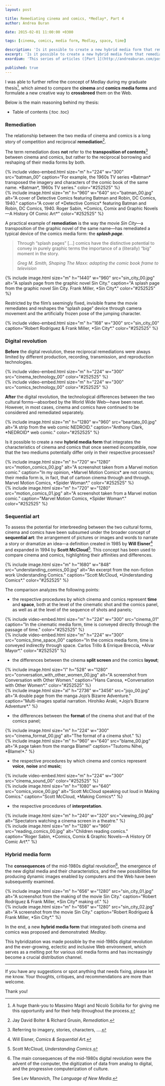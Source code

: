 ```yaml
---
layout: post

title: Remediating cinema and comics, *Medlay*, Part 4
author: Andrea Buran

date: 2015-02-01 11:00:00 +0300

tags: [cinema, comics, media form, Medlay, space, time]

description: 'Is it possible to create a new hybrid media form that remediates the characteristics of cinema and comics that once seemed incompatible?'
excerpt: 'Is it possible to create a new hybrid media form that remediates the characteristics of cinema and comics that once seemed incompatible?'
exordium: 'This series of articles ([Part 1](http://andreaburan.com/post/medlay-introduction.html), [Part 2](http://andreaburan.com/post/medlay-pieces.html), [Part 3](http://andreaburan.com/post/medlay-sequences.html), [Part 4](http://andreaburan.com/post/medlay-research.html)) illustrates *Medlay*, a hybrid media form that combines the strengths of cinema and comics to narrate a story or communicate an idea on the Web.'

published: true
---
```


I was able to further refine the concept of Medlay during my graduate thesis[^thanks], which aimed to compare the **cinema** and **comics media forms** and formulate a new creative way to **crossbreed** them on the Web.

Below is the main reasoning behind my thesis:

+ Table of contents
{:toc .toc}

### Remediation

The relationship between the two media of cinema and comics is a long story of competition and reciprocal **remediation**[^remediation].

The term remediation does **not** refer to the **transposition of contents**[^transposition] between cinema and comics, but rather to the reciprocal borrowing and reshaping of their media forms by both.

<div class="figures">
  {% include video-embed.html
    size="m"
    h="224" w="300"
    src="batman_00"
    caption="For example, the 1960s TV series *Batman* transposed the imagery and characters of the comic book of the same name. *Batman*, 1960s TV series."
    color="#252525"
  %}
</div>

<div class="figures">
  {% include image.html
    size="m"
    h="960" w="640"
    src="batman_00.jpg"
    alt="A cover of Detective Comics featuring Batman and Robin, DC Comics, 1940."
    caption="A cover of *Detective Comics* featuring Batman and Robin, DC Comics, 1940. Roger Sabin, *Comics, Comix and Graphic Novels—A History Of Comic Art*"
    color="#252525"
  %}
</div>

A practical example of **remediation** is the way the movie *Sin City*—a transposition of the graphic novel of the same name—has remediated a typical device of the comics media form: the ***splash page***.

> Through “splash pages” […] comics have the distinctive potential to convey in purely graphic terms the importance of a (literally) “big” moment in the story.
>
> <cite class="source">Greg M. Smith, *Shaping The Maxx: adapting the comic book frame to television*</cite>

<div class="figures">
  {% include image.html
    size="m"
    h="1440" w="960"
    src="sin_city_00.jpg"
    alt="A splash page from the graphic novel Sin City."
    caption="A splash page from the graphic novel Sin City. Frank Miller, *Sin City*."
    color="#252525"
  %}
</div>

Restricted by the <quote>film’s seemingly fixed, invisible frame</quote> the movie remediates and reshapes the “splash page” device through camera movement and the artificially frozen pose of the jumping character.

<div class="figures">
  {% include video-embed.html
    size="m"
    h="168" w="300"
    src="sin_city_00"
    caption="Robert Rodríguez & Frank Miller, *Sin City*."
    color="#252525"
  %}
</div>

### Digital revolution

**Before** the digital revolution, these reciprocal remediations were always limited by different production, recording, transmission, and reproduction technologies.

<div class="figures">
  {% include video-embed.html
    size="m"
    h="224" w="300"
    src="cinema_technology_00"
    color="#252525"
  %}
</div>

<div class="figures">
  {% include video-embed.html
    size="m"
    h="224" w="300"
    src="comics_technology_00"
    color="#252525"
  %}
</div>

**After** the digital revolution, the technological differences between the two cultural forms—absorbed by the World Wide Web—have been reset. However, in most cases, cinema and comics have continued to be considered and remediated separately.

<div class="figures">
  {% include image.html
    size="m"
    h="1280" w="960"
    src="beartato_00.jpg"
    alt="A strip from the web comic NEDROID."
    caption="Anthony Clark, *NEDROID* web comic."
    color="#252525"
  %}
</div>

Is it possible to create a new **hybrid media form** that integrates the characteristics of cinema and comics that once seemed incompatible, now that the two mediums potentially differ only in their respective processes?

<div class="figures">
  {% include image.html
    size="m"
    h="720" w="1280"
    src="motion_comics_00.jpg"
    alt="A screenshot taken from a Marvel motion comic."
    caption="In my opinion, *Marvel Motion Comics* are not comics; their media form is, in fact, that of cartoon cinema through and through. Marvel Motion Comics, *Spider Woman*."
    color="#252525"
  %}
</div>

<div class="figures">
  {% include image.html
    size="m"
    h="720" w="1280"
    src="motion_comics_01.jpg"
    alt="A screenshot taken from a Marvel motion comic."
    caption="Marvel Motion Comics, *Spider Woman*."
    color="#252525"
  %}
</div>

### Sequential art

To assess the potential for interbreeding between the two cultural forms, cinema and comics have been subsumed under the broader concept of **sequential art**: <quote>the arrangement of pictures or images and words to narrate a story or dramatize an idea</quote>—a definition created in 1985 by **Will Eisner**[^source-1] and expanded in 1994 by **Scott McCloud**[^source-2]. This concept has been used to compare cinema and comics, highlighting their affinities and differences.

<div class="figures">
  {% include image.html
    size="m"
    h="1680" w="848"
    src="understanding_comics_00.jpg"
    alt="An excerpt from the non-fiction work Understanding Comics."
    caption="Scott McCloud, *Understanding Comics*."
    color="#252525"
  %}
</div>

The comparison analyzes the following points:

+ the respective procedures by which cinema and comics represent **time** and **space**, both at the level of the cinematic shot and the comics panel, as well as at the level of the sequence of shots and panels;

<div class="figures">
  {% include video-embed.html
    size="m"
    h="224" w="300"
    src="cinema_01"
    caption="In the cinematic media form, time is conveyed directly through the passage of time."
    color="#252525"
  %}
</div>

<div class="figures">
  {% include video-embed.html
    size="m"
    h="224" w="300"
    src="comics_time_space_00"
    caption="In the comics media form, time is conveyed indirectly through space. Carlos Trillo & Enrique Breccia, *Alvar Mayor*."
    color="#252525"
  %}
</div>

+ the differences between the cinema **split screen** and the comics **layout**;

<div class="figures">
  {% include image.html
    size="l"
    h="528" w="1280"
    src="conversation_with_other_women_00.jpg"
    alt="A screenshot from Conversation with Other Women."
    caption="Hans Canosa, *Conversation with Other Women*."
    color="#252525"
  %}
</div>

<div class="figures">
  {% include image.html
    size="xl"
    h="2736" w="3456"
    src="jojo_00.jpg"
    alt="A double page from the manga Jojo’s Bizarre Adventure."
    caption="Multi-images spatial narration. Hirohiko Araki, *Jojo’s Bizarre Adventure*."
  %}
</div>

+ the differences between the **format** of the cinema shot and that of the comics panel;

<div class="figures">
  {% include image.html
    size="m"
    h="224" w="300"
    src="cinema_format_00.jpg"
    alt="The format of a cinema shot."
  %}
</div>

<div class="figures">
  {% include image.html
    size="m"
    h="960" w="640"
    src="blame_00.jpg"
    alt="A page taken from the manga Blame!"
    caption="Tsutomu Nihei, *Blame!*."
  %}
</div>

+ the respective procedures by which cinema and comics represent **voice**, **noise** and **music**;

<div class="figures">
  {% include video-embed.html
    size="m"
    h="224" w="300"
    src="cinema_sound_00"
    color="#252525"
  %}
</div>

<div class="figures">
  {% include image.html
    size="m"
    h="1080" w="640"
    src="comics_voice_00.jpg"
    alt="Scott McCloud speaking out loud in Making Comics."
    caption="Scott McCloud, *Making Comics*."
  %}
</div>

+ the respective procedures of **interpretation**.

<div class="figures">
  {% include image.html
    size="m"
    h="240" w="320"
    src="viewing_00.jpg"
    alt="Spectators watching a cinema screen in a theatre."
  %}
</div>

<div class="figures">
  {% include image.html
    size="m"
    h="1280" w="960"
    src="reading_comics_00.jpg"
    alt="Children reading comics."
    caption="Roger Sabin, *Comics, Comix & Graphic Novels—A History Of Comic Art*."
  %}
</div>

### Hybrid media form

The **consequences** of the mid-1980s digital revolution[^digital-revolution], the emergence of the new digital media and their characteristics, and the new possibilities for producing dynamic images enabled by computers and the Web have been subsequently examined.

<div class="figures">
  {% include image.html
    size="m"
    h="656" w="1280"
    src="sin_city_01.jpg"
    alt="A screenshot from the making of the movie Sin City."
    caption="Robert Rodríguez & Frank Miller, *Sin City* making of."
  %}
</div>

<div class="figures">
  {% include image.html
    size="m"
    h="656" w="1280"
    src="sin_city_02.jpg"
    alt="A screenshot from the movie Sin City."
    caption="Robert Rodríguez & Frank Miller, *Sin City*."
  %}
</div>

In the end, a new **hybrid media form** that integrated both cinema and comics was proposed and demonstrated: *Medlay*.

This hybridization was made possible by the mid-1980s digital revolution and the ever-growing, eclectic and inclusive Web environment, which serves as a melting pot for various old media forms and has increasingly become a crucial distribution channel.

---

If you have any suggestions or spot anything that needs fixing, please let me know. Your thoughts, critiques, and recommendations are more than welcome.

Thank you!




[^thanks]: A huge thank-you to Massimo Magrì and Nicolò Scibilia for for giving me this opportunity and for their help throughout the process.

[^remediation]: Jay David Bolter & Richard Grusin, *Remediation*.

[^transposition]: Referring to imagery, stories, characters, ….

[^source-1]: Will Eisner, *Comics & Sequential Art*.

[^source-2]: Scott McCloud, *Understanding Comics*.

[^digital-revolution]: The main consequences of the mid-1980s digital revolution were the advent of the computer, the digitization of data from analog to digital, and the progressive computerization of culture.

    See Lev Manovich, *The Language of New Media*.